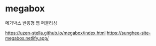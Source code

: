 # megabox
메가박스 반응형 웹 퍼블리싱

https://uzen-stella.github.io/megabox/index.html
https://sunghee-site-megabox.netlify.app/
